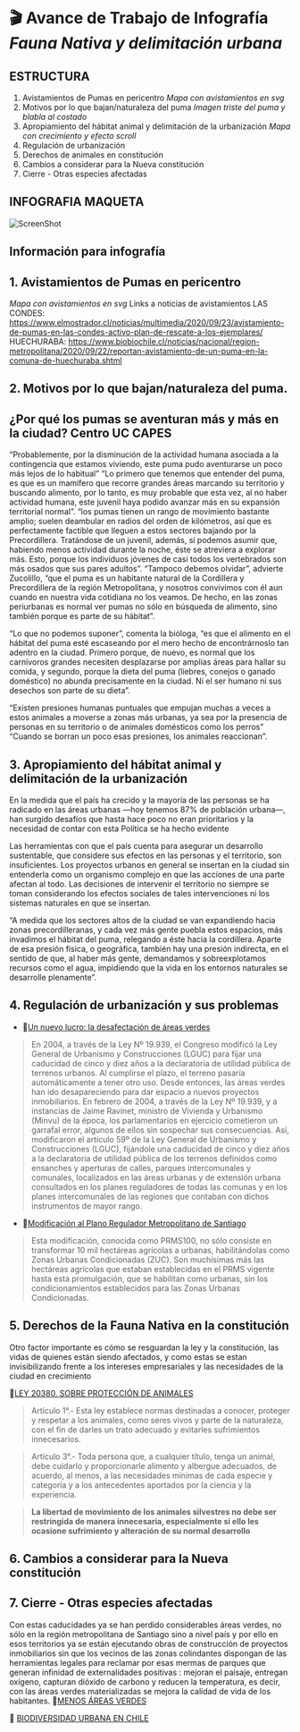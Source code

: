 # :clapper: Avance de Trabajo de Infografía *Fauna Nativa y delimitación urbana*
## ESTRUCTURA
1. Avistamientos de Pumas en pericentro
 *Mapa con avistamientos en svg* 
2. Motivos por lo que bajan/naturaleza del puma
 *Imagen triste del puma y blabla al costado* 
3. Apropiamiento del hábitat animal y delimitación de la urbanización
 *Mapa con crecimiento y efecto scroll*
4. Regulación de urbanización  
5. Derechos de animales en constitución
6. Cambios a considerar para la Nueva constitución
7. Cierre - Otras especies afectadas
## INFOGRAFIA MAQUETA
![ScreenShot](https://raw.githubusercontent.com/KugaGraphic/Avance-nov9/main/images/1234.png)


## Información para infografía

## 1. Avistamientos de Pumas en pericentro
*Mapa con avistamientos en svg* Links a noticias de avistamientos
 LAS CONDES: https://www.elmostrador.cl/noticias/multimedia/2020/09/23/avistamiento-de-pumas-en-las-condes-activo-plan-de-rescate-a-los-ejemplares/ 
 HUECHURABA: https://www.biobiochile.cl/noticias/nacional/region-metropolitana/2020/09/22/reportan-avistamiento-de-un-puma-en-la-comuna-de-huechuraba.shtml 

## 2. Motivos por lo que bajan/naturaleza del puma.
## ¿Por qué los pumas se aventuran más y más en la ciudad? Centro UC CAPES
“Probablemente, por la disminución de la actividad humana asociada a la contingencia que estamos viviendo, este puma pudo aventurarse un poco más lejos de lo habitual” “Lo primero que tenemos que entender del puma, es que es un mamífero que recorre grandes áreas marcando su territorio y buscando alimento, por lo tanto, es muy probable que esta vez, al no haber actividad humana, este juvenil haya podido avanzar más en su expansión territorial normal”.
“los pumas tienen un rango de movimiento bastante amplio; suelen deambular en radios del orden de kilómetros, así que es perfectamente factible que lleguen a estos sectores bajando por la Precordillera. Tratándose de un juvenil, además, sí podemos asumir que, habiendo menos actividad durante la noche, éste se atreviera a explorar más. Esto, porque los individuos jóvenes de casi todos los vertebrados son más osados que sus pares adultos”.
“Tampoco debemos olvidar”, advierte Zucolillo, “que el puma es un habitante natural de la Cordillera y Precordillera de la región Metropolitana, y nosotros convivimos con él aun cuando en nuestra vida cotidiana no los veamos. De hecho, en las zonas periurbanas es normal ver pumas no sólo en búsqueda de alimento, sino también porque es parte de su hábitat”.

“Lo que no podemos suponer”, comenta la bióloga, “es que el alimento en el hábitat del puma esté escaseando por el mero hecho de encontrárnoslo tan adentro en la ciudad. Primero porque, de nuevo, es normal que los carnívoros grandes necesiten desplazarse por amplias áreas para hallar su comida, y segundo, porque la dieta del puma (liebres, conejos o ganado doméstico) no abunda precisamente en la ciudad. Ni el ser humano ni sus desechos son parte de su dieta”.

“Existen presiones humanas puntuales que empujan muchas a veces a estos animales a moverse a zonas más urbanas, ya sea por la presencia de personas en su territorio o de animales domésticos como los perros” “Cuando se borran un poco esas presiones, los animales reaccionan”.

## 3. Apropiamiento del hábitat animal y delimitación de la urbanización

En la medida que el país ha crecido y la mayoría de las personas se ha radicado en las áreas urbanas —hoy tenemos 87% de población urbana—, han surgido desafíos que hasta hace poco no eran prioritarios y la necesidad de contar con esta Política se ha hecho evidente

Las herramientas con que el país cuenta para asegurar un desarrollo sustentable, que considere sus efectos en las personas y el territorio, son insuficientes. Los proyectos urbanos en general se insertan en la ciudad sin entenderla como un organismo complejo en que las acciones de una parte afectan al todo. Las decisiones de intervenir el territorio no siempre se toman considerando los efectos sociales de tales intervenciones ni los sistemas naturales en que se insertan.

“A medida que los sectores altos de la ciudad se van expandiendo hacia zonas precordilleranas, y cada vez más gente puebla estos espacios, más invadimos el hábitat del puma, relegando a éste hacia la cordillera. Aparte de esa presión física, o geográfica, también hay una presión indirecta, en el sentido de que, al haber más gente, demandamos y sobreexplotamos recursos como el agua, impidiendo que la vida en los entornos naturales se desarrolle plenamente”.

## 4. Regulación de urbanización y sus problemas

- :page_with_curl:[Un nuevo lucro: la desafectación de áreas verdes](https://www.ciperchile.cl/2013/02/19/un-nuevo-lucro-la-desafectacion-de-areas-verdes/)

>En 2004, a través de la Ley Nº 19.939, el Congreso modificó la Ley General de Urbanismo y Construcciones (LGUC) para fijar una caducidad de cinco y diez años a la declaratoria de utilidad pública de terrenos urbanos. Al cumplirse el plazo, el terreno pasaría automáticamente a tener otro uso. Desde entonces, las áreas verdes han ido desapareciendo para dar espacio a nuevos proyectos inmobiliarios. En febrero de 2004, a través de la Ley Nº 19.939, y a instancias de Jaime Ravinet, ministro de Vivienda y Urbanismo (Minvu) de la época, los parlamentarios en ejercicio cometieron un garrafal error, algunos de ellos sin sospechar sus consecuencias. Así, modificaron el artículo 59º de la Ley General de Urbanismo y Construcciones (LGUC), fijándole una caducidad de cinco y diez años a la declaratoria de utilidad pública de los terrenos definidos como ensanches y aperturas de calles, parques intercomunales y comunales, localizados en las áreas urbanas y de extensión urbana consultados en los planes reguladores de todas las comunas y en los planes intercomunales de las regiones que contaban con dichos instrumentos de mayor rango.

- :page_with_curl:[Modificación al Plano Regulador Metropolitano de Santiago](https://www.ciperchile.cl/2014/02/17/aprobacion-del-prms100-y-la-%E2%80%9Ccaptura-del-estado%E2%80%9D-por-el-poder-economico/)

>Esta modificación, conocida como PRMS100, no sólo consiste en transformar 10 mil hectáreas agrícolas a urbanas, habilitándolas como Zonas Urbanas Condicionadas (ZUC). Son muchísimas más las hectáreas agrícolas que estaban establecidas en el PRMS vigente hasta esta promulgación, que se habilitan como urbanas, sin los condicionamientos establecidos para las Zonas Urbanas Condicionadas.

## 5. Derechos de la Fauna Nativa en la constitución
Otro factor importante es cómo se resguardan la ley y la constitución, las vidas de quienes están siendo afectados, y como estas se estan invisibilizando frente a los intereses empresariales y las necesidades de la ciudad en crecimiento

:page_with_curl:[LEY 20380. SOBRE PROTECCIÓN DE ANIMALES](http://bcn.cl/2idag) 

>Artículo 1°.- Esta ley establece normas destinadas a conocer, proteger y respetar a los animales, como seres vivos y parte de la naturaleza, con el fin de darles un trato adecuado y evitarles sufrimientos innecesarios.

>Artículo 3°.- Toda persona que, a cualquier título, tenga un animal, debe cuidarlo y proporcionarle alimento y albergue adecuados, de acuerdo, al menos, a las necesidades mínimas de cada especie y categoría y a los antecedentes aportados por la ciencia y la experiencia.

>**La libertad de movimiento de los animales silvestres no debe ser restringida de manera innecesaria, especialmente si ello les ocasione sufrimiento y alteración de su normal desarrollo**

## 6. Cambios a considerar para la Nueva constitución

## 7. Cierre - Otras especies afectadas
Con estas caducidades ya se han perdido considerables áreas verdes, no sólo en la región metropolitana de Santiago sino a nivel país y por ello en esos territorios ya se están ejecutando obras de construcción de proyectos inmobiliarios sin que los vecinos de las zonas colindantes dispongan de las herramientas legales para reclamar por esas mermas de parques que generan infinidad de externalidades positivas : mejoran el paisaje, entregan oxígeno, capturan dióxido de carbono y reducen la temperatura, es decir, con las áreas verdes materializadas se mejora la calidad de vida de los habitantes. :page_with_curl:[MENOS ÁREAS VERDES](http://blogs.cooperativa.cl/opinion/medio-ambiente/20130209210751/menos-areas-verdes/)  

:page_with_curl: [BIODIVERSIDAD URBANA EN CHILE](http://www.forestal.uach.cl/manejador/resources/cap-9-diaz-et-al.pdf)
